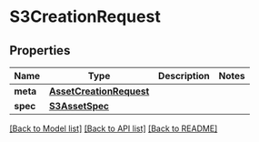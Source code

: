 # S3CreationRequest

## Properties
Name | Type | Description | Notes
------------ | ------------- | ------------- | -------------
**meta** | [**AssetCreationRequest**](AssetCreationRequest.md) |  | 
**spec** | [**S3AssetSpec**](S3AssetSpec.md) |  | 

[[Back to Model list]](../README.md#documentation-for-models) [[Back to API list]](../README.md#documentation-for-api-endpoints) [[Back to README]](../README.md)

